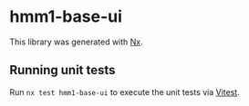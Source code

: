 # hmm1-base-ui

This library was generated with [Nx](https://nx.dev).

## Running unit tests

Run `nx test hmm1-base-ui` to execute the unit tests via [Vitest](https://vitest.dev/).
